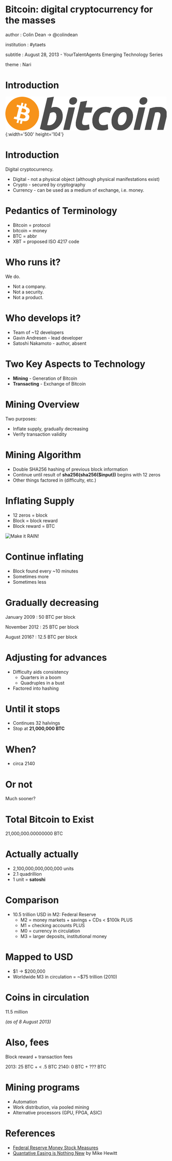 Bitcoin: digital cryptocurrency for the masses
==============================================

author
:   Colin Dean -> @colindean

institution
: \#ytaets

subtitle
:   August 28, 2013 - YourTalentAgents Emerging Technology Series

theme
: Nari

# Introduction

![](bitcoin_logo.png){:width='500' height='104'}

# Introduction

Digital cryptocurrency.

* Digital - not a physical object (although physical manifestations exist)
* Crypto - secured by cryptography
* Currency - can be used as a medium of exchange, i.e. money.

# Pedantics of Terminology

* Bitcoin = protocol
* bitcoin = money
* BTC = abbr
* XBT = proposed ISO 4217 code

# Who runs it?

We do.

* Not a company. 
* Not a security. 
* Not a product.

# Who develops it?

* Team of ~12 developers
* Gavin Andresen - lead developer
* Satoshi Nakamoto - author, absent

# Two Key Aspects to Technology

* **Mining** - Generation of Bitcoin
* **Transacting** - Exchange of Bitcoin

# Mining Overview

Two purposes:

* Inflate supply, gradually decreasing
* Verify transaction validity

# Mining Algorithm

* Double SHA256 hashing of previous block information
* Continue until result of **sha256(sha256($input))** begins with 12 zeros
* Other things factored in (difficulty, etc.)

# Inflating Supply

* 12 zeros = block
* Block = block reward
* Block reward = BTC

![Make it RAIN!](raining_bitcoins.png)

# Continue inflating

* Block found every ~10 minutes
* Sometimes more
* Sometimes less

# Gradually decreasing

January 2009
:   50 BTC per block

November 2012
:   25 BTC per block

August 2016?
:   12.5 BTC per block

# Adjusting for advances

* Difficulty aids consistency
  * Quarters in a boom
  * Quadruples in a bust
* Factored into hashing

# Until it stops

* Continues 32 halvings
* Stop at **21,000,000 BTC**

# When? 

* circa 2140

# Or not

Much sooner?

# Total Bitcoin to Exist

21,000,000.00000000 BTC

# Actually actually

* 2,100,000,000,000,000 units
* 2.1 quadrillion
* 1 unit = **satoshi**

# Comparison

* 10.5 trillion USD in M2: Federal Reserve 
  * M2 = money markets + savings + CDs < $100k PLUS
  * M1 = checking accounts PLUS
  * M0 = currency in circulation
  * M3 = larger deposits, institutional money

# Mapped to USD

* $1 -> $200,000
* Worldwide M3 in circulation = ~$75 trillion (2010)


# Coins in circulation

11.5 million

*(as of 8 August 2013)*

# Also, fees

Block reward + transaction fees

2013: 25 BTC + < .5 BTC
2140: 0 BTC + ??? BTC

# Mining programs

* Automation
* Work distribution, via pooled mining
* Alternative processors (GPU, FPGA, ASIC)



# References

* [Federal Reserve Money Stock Measures](http://www.federalreserve.gov/releases/h6/20130711/)
* [Quantative Easing is Nothing New](http://dollardaze.org/blog/?post_id=00762&cat_id=20) by Mike Hewitt

